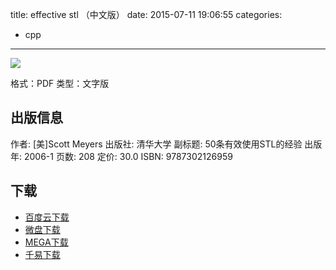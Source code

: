 title: effective stl （中文版）
date: 2015-07-11 19:06:55
categories:
  - cpp
---

![](http://img4.douban.com/lpic/s1669748.jpg)

格式：PDF
类型：文字版

<!--more-->

## 出版信息 ##

作者: [美]Scott Meyers 
出版社: 清华大学
副标题: 50条有效使用STL的经验
出版年: 2006-1
页数: 208
定价: 30.0
ISBN: 9787302126959

## 下载 ##

+ [百度云下载](http://pan.baidu.com/s/1gdxxFIb)
+ [微盘下载](http://vdisk.weibo.com/s/aADaW4YRFjWbg)
+ [MEGA下载](https://mega.co.nz/#!iJsHWRCI!NNo7AOZhcH5Sh4qg5AVKI_eigN7CElF9v0Oe74ISn3I)
+ [千易下载](http://1000eb.com/1eotc)